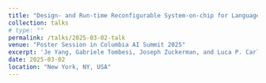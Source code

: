 ```yaml
---
title: "Design- and Run-time Reconfigurable System-on-chip for Language Model Inference on Edge"
collection: talks
# type: ""
permalink: /talks/2025-03-02-talk
venue: "Poster Session in Columbia AI Summit 2025"
excerpt: 'Je Yang, Gabriele Tombesi, Joseph Zuckerman, and Luca P. Carloni'
date: 2025-03-02
location: "New York, NY, USA"
---
```




